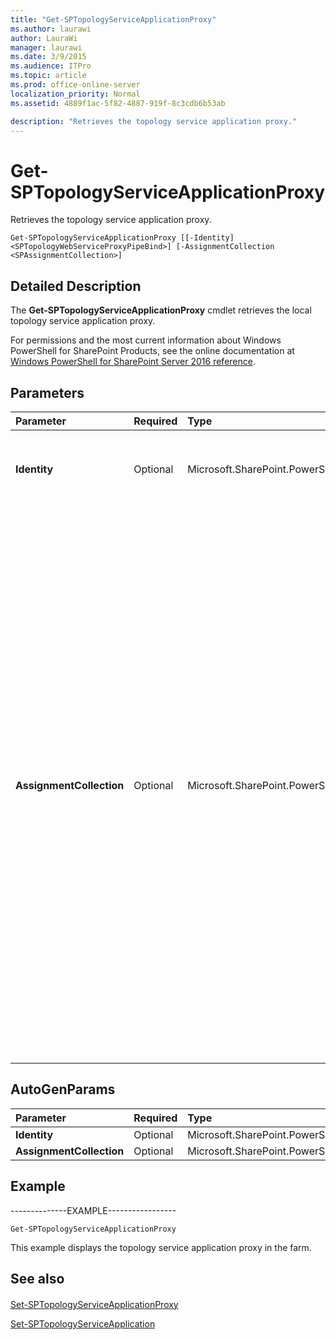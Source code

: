 ```yaml
---
title: "Get-SPTopologyServiceApplicationProxy"
ms.author: laurawi
author: LauraWi
manager: laurawi
ms.date: 3/9/2015
ms.audience: ITPro
ms.topic: article
ms.prod: office-online-server
localization_priority: Normal
ms.assetid: 4889f1ac-5f82-4887-919f-8c3cdb6b53ab

description: "Retrieves the topology service application proxy."
---
```


# Get-SPTopologyServiceApplicationProxy

Retrieves the topology service application proxy.
  
```
Get-SPTopologyServiceApplicationProxy [[-Identity] <SPTopologyWebServiceProxyPipeBind>] [-AssignmentCollection <SPAssignmentCollection>]
```

## Detailed Description

The **Get-SPTopologyServiceApplicationProxy** cmdlet retrieves the local topology service application proxy. 
  
For permissions and the most current information about Windows PowerShell for SharePoint Products, see the online documentation at [Windows PowerShell for SharePoint Server 2016 reference](https://go.microsoft.com/fwlink/p/?LinkId=671715).
  
## Parameters

|**Parameter**|**Required**|**Type**|**Description**|
|:-----|:-----|:-----|:-----|
|**Identity** <br/> |Optional  <br/> |Microsoft.SharePoint.PowerShell.SPTopologyWebServiceProxyPipeBind  <br/> |Specifies the GUID of the application proxy.  <br/> The type must be a valid GUID, in the form 1234-4567-098jhj.  <br/> |
|**AssignmentCollection** <br/> |Optional  <br/> |Microsoft.SharePoint.PowerShell.SPAssignmentCollection  <br/> |Manages objects for the purpose of proper disposal. Use of objects, such as **SPWeb** or **SPSite**, can use large amounts of memory and use of these objects in Windows PowerShell scripts requires proper memory management. Using the **SPAssignment** object, you can assign objects to a variable and dispose of the objects after they are needed to free up memory. When **SPWeb**, **SPSite**, or **SPSiteAdministration** objects are used, the objects are automatically disposed of if an assignment collection or the **Global** parameter is not used.  <br/> > [!NOTE]> When the **Global** parameter is used, all objects are contained in the global store. If objects are not immediately used, or disposed of by using the **Stop-SPAssignment** command, an out-of-memory scenario can occur.           |
   
## AutoGenParams

|**Parameter**|**Required**|**Type**|**Description**|
|:-----|:-----|:-----|:-----|
|**Identity** <br/> |Optional  <br/> |Microsoft.SharePoint.PowerShell.SPTopologyWebServiceProxyPipeBind  <br/> ||
|**AssignmentCollection** <br/> |Optional  <br/> |Microsoft.SharePoint.PowerShell.SPAssignmentCollection  <br/> ||
   
## Example

--------------EXAMPLE-----------------
  
```
Get-SPTopologyServiceApplicationProxy
```

This example displays the topology service application proxy in the farm. 
  
## See also

#### 

[Set-SPTopologyServiceApplicationProxy](set-sptopologyserviceapplicationproxy.md)
  
[Set-SPTopologyServiceApplication](set-sptopologyserviceapplication.md)

